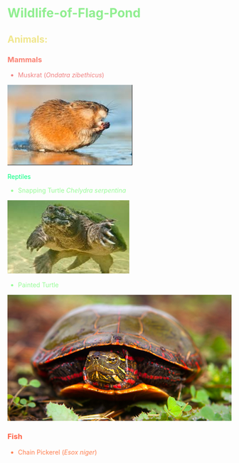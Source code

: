 # <font color="Lightgreen">Wildlife-of-Flag-Pond </font>
 
 ## <font color="Khaki"> Animals: </font>

 ### <font color="salmon"> Mammals </font>

 <font color="Lightcoral">
 
 * Muskrat (*Ondatra zibethicus*)

 ![Muskrat](./Muskrat.PNG)

 <font color="springgreen"> Reptiles</font>

<font color="palegreen"> 

* Snapping Turtle *Chelydra serpentina*

![SnappingTurtle](./Snapper3.PNG)

* Painted Turtle 

![PaintedTurtle](SUNturtle.JPG)

<font color="tomato">

### Fish

<Font color="coral">

* Chain Pickerel (*Esox niger*)
 






 

